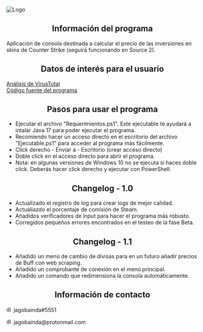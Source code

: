 <img alt="Logo" src="https://i.ibb.co/d24bRdB/logo.png"/>
<h2 align="center">Información del programa</h2>
<p>Aplicación de consola destinada a calcular el precio de las inversiones en skins de Counter Strike (seguirá funcionando en Source 2).</p>
<h2 align="center">Datos de interés para el usuario</h2>
<a href="https://www.virustotal.com/gui/file/1b490311c52a97a8d399426f6b609494e87d7a0a23695e50a05b66e3e23ce6cd/detection">Análisis de VirusTotal</a>
<br>
<a href="https://github.com/jindaardam1/SkinHolderSourceCode">Código fuente del programa</a>
<h2 align="center">Pasos para usar el programa</h2>
<ul>
    <li>Ejecutar el archivo "Requerimientos.ps1". Este ejecutable te ayudará a intalar Java 17 para poder ejecutar el programa.</li>
    <li>Recomiendo hacer un acceso directo en el escritorio del archivo "Ejecutable.ps1" para acceder al programa más fácilmente.</li>
    <li>Click derecho - Enviar a - Escritorio (crear acceso directo)</li>
    <li>Doble click en el acceso directo para abrir el programa.</li>
    <li>Nota: en algunas versiones de Windows 10 no se ejecuta si haces doble click. Deberás hacer click derecho y ejecutar con PowerShell.</li>
</ul>
<h2 align="center">Changelog - 1.0</h2>
<ul>
    <li>Actualizado el registro de log para crear logs de mejor calidad.</li>
    <li>Actualiazdo el porcentaje de comisión de Steam.</li>
    <li>Añadidos verificadores de input para hacer el programa más robusto.</li>
    <li>Corregidos pequeños errores encontrados en el testeo de la fase Beta.</li>
</ul>
<h2 align="center">Changelog - 1.1</h2>
<ul>
    <li>Añadido un menú de cambio de divisas para en un futuro añadir precios de Buff con web scraping.</li>
    <li>Añadido un comprobante de conexión en el menú principal.</li>
    <li>Añadido un comando que redimensiona la consola automáticamente.</li>
</ul>
<h2 align="center">Información de contacto</h2>
<p><img alt="discord" src="https://www.svgrepo.com/show/353655/discord-icon.svg" height="15px"> jagobainda#5551</p>
<p><img alt="discord" src="https://www.svgrepo.com/show/331550/protonmail.svg" height="15px"> jagobainda@protonmail.com</p>
